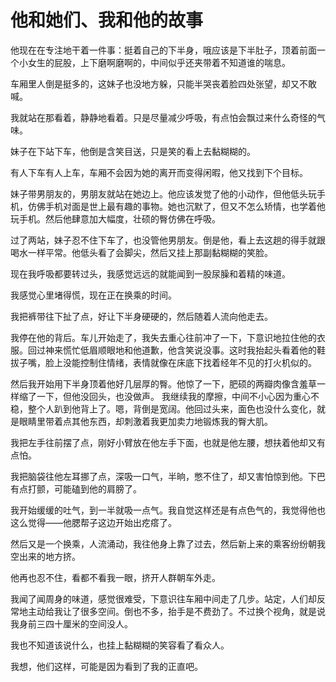 # 他和她们、我和他的故事

  他现在在专注地干着一件事：挺着自己的下半身，哦应该是下半肚子，顶着前面一个小女生的屁股，上下磨啊磨啊的，中间似乎还夹带着不知道谁的喘息。

  车厢里人倒是挺多的，这妹子也没地方躲，只能半哭丧着脸四处张望，却又不敢喊。

  我就站在那看着，静静地看着。只是尽量减少呼吸，有点怕会飘过来什么奇怪的气味。

  妹子在下站下车，他倒是含笑目送，只是笑的看上去黏糊糊的。

  有人下车有人上车，车厢不会因为她的离开而变得闲暇，他又找到下个目标。

  妹子带男朋友的，男朋友就站在她边上。他应该发觉了他的小动作，但他低头玩手机，仿佛手机对面是世上最有趣的事物。她也沉默了，但又不怎么矫情，也学着他玩手机。然后他肆意加大幅度，壮硕的臀仿佛在呼吸。

  过了两站，妹子忍不住下车了，也没管他男朋友。倒是他，看上去这趟的得手就跟喝水一样平常。他低头看了会脚尖，然后又挂上那副黏糊糊的笑脸。

  现在我呼吸都要转过头，我感觉远远的就能闻到一股尿臊和着精的味道。

  我感觉心里堵得慌，现在正在换乘的时间。

  我把裤带往下扯了点，好让下半身硬硬的，然后随着人流向他走去。

  我停在他的背后。车儿开始走了，我失去重心往前冲了一下，下意识地拉住他的衣服。回过神来慌忙低眉顺眼地和他道歉，他含笑说没事。这时我抬起头看着他的鞋拔子嘴，脸上没能控制住情绪，表情就像在床底下找着经年不见的打火机似的。

  然后我开始用下半身顶着他好几层厚的臀。他惊了一下，肥硕的两瓣肉像含羞草一样缩了一下，但他没回头，也没做声。
  我继续我的摩擦，中间不小心因为重心不稳，整个人趴到他背上了。嗯，背倒是宽阔。他回过头来，面色也没什么变化，就是眼睛里带着点其他东西，却刺激着我更加卖力地锻炼我的臀大肌。

  我把左手往前摆了点，刚好小臂放在他左手下面，也就是他左腰，想扶着他却又有点怕。

  我把脑袋往他左耳挪了点，深吸一口气，半晌，憋不住了，却又害怕惊到他。下巴有点打颤，可能磕到他的肩膀了。

  我开始缓缓的吐气，到一半就吸一点气。我自觉这样还是有点色气的，我觉得他也这么觉得——他腮帮子这边开始出疙瘩了。

  然后又是一个换乘，人流涌动，我往他身上靠了过去，然后新上来的乘客纷纷朝我空出来的地方挤。

  他再也忍不住，看都不看我一眼，挤开人群朝车外走。

  我闻了闻周身的味道，感觉很难受，下意识往车厢中间走了几步。站定，人们却反常地主动给我让了很多空间。倒也不多，抬手是不费劲了。不过换个视角，就是说我身前三四十厘米的空间没人。

  我也不知道该说什么，也挂上黏糊糊的笑容看了看众人。

  我想，他们这样，可能是因为看到了我的正直吧。